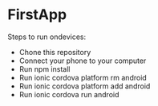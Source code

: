 # FirstApp
Steps to run ondevices:

 - Chone this repository <br>
 - Connect your phone to your computer <br>
 - Run npm install <br>
 - Run ionic cordova platform rm android <br>
 - Run ionic cordova platform add android <br>
 - Run ionic cordova run android <br>

